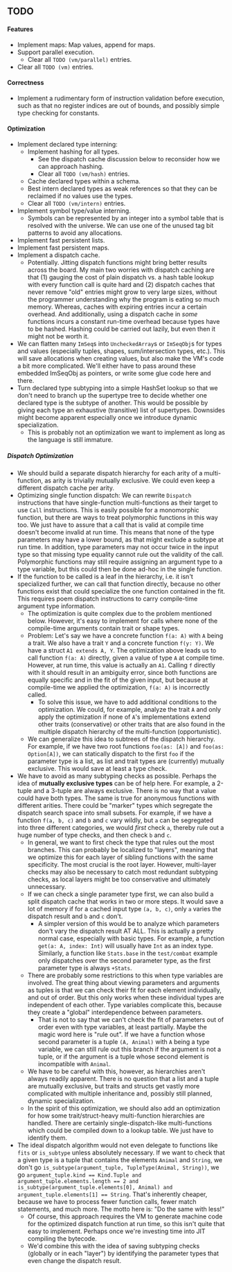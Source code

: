 ## TODO

#### Features

- Implement maps: Map values, append for maps.
- Support parallel execution.
  - Clear all `TODO (vm/parallel)` entries.
- Clear all `TODO (vm)` entries.

#### Correctness

- Implement a rudimentary form of instruction validation before execution, such as that no register indices are out of bounds, and possibly simple type checking for constants.

#### Optimization

- Implement declared type interning:
  - Implement hashing for all types.
    - See the dispatch cache discussion below to reconsider how we can approach hashing.
    - Clear all `TODO (vm/hash)` entries.
  - Cache declared types within a schema.
  - Best intern declared types as weak references so that they can be reclaimed if no values use the types.
  - Clear all `TODO (vm/intern)` entries.
- Implement symbol type/value interning.
  - Symbols can be represented by an integer into a symbol table that is resolved with the universe. We can use one of the unused tag bit patterns to avoid any allocations.
- Implement fast persistent lists.
- Implement fast persistent maps.
- Implement a dispatch cache.
  - Potentially. Jitting dispatch functions might bring better results across the board. My main two worries with dispatch caching are that (1) gauging the cost of plain dispatch vs. a hash table lookup with every function call is quite hard and (2) dispatch caches that never remove "old" entries might grow to very large sizes, without the programmer understanding why the program is eating so much memory. Whereas, caches with expiring entries incur a certain overhead. And additionally, using a dispatch cache in *some* functions incurs a constant run-time overhead because types have to be hashed. Hashing could be carried out lazily, but even then it might not be worth it.
- We can flatten many `ImSeq`s into `UncheckedArray`s or `ImSeqObj`s for types and values (especially tuples, shapes, sum/intersection types, etc.). This will save allocations when creating values, but also make the VM's code a bit more complicated. We'll either have to pass around these embedded ImSeqObj as pointers, or write some glue code here and there.
- Turn declared type subtyping into a simple HashSet lookup so that we don't need to branch up the supertype tree to decide whether one declared type is the subtype of another. This would be possible by giving each type an exhaustive (transitive) list of supertypes. Downsides might become apparent especially once we introduce dynamic specialization.
  - This is probably not an optimization we want to implement as long as the language is still immature.

##### Dispatch Optimization

- We should build a separate dispatch hierarchy for each arity of a multi-function, as arity is trivially mutually exclusive. We could even keep a different dispatch cache per arity. 
- Optimizing single function dispatch: We can rewrite `Dispatch` instructions that have single-function multi-functions as their target to use `Call` instructions. This is easily possible for a monomorphic function, but there are ways to treat polymorphic functions in this way too. We just have to assure that a call that is valid at compile time doesn't become invalid at run time. This means that none of the type parameters may have a lower bound, as that might exclude a subtype at run time. In addition, type parameters may not occur twice in the input type so that missing type equality cannot rule out the validity of the call. Polymorphic functions may still require assigning an argument type to a type variable, but this could then be done ad-hoc in the single function.
- If the function to be called is a leaf in the hierarchy, i.e. it isn't specialized further, we can call that function directly, because no other functions exist that could specialize the one function contained in the fit. This requires poem dispatch instructions to carry compile-time argument type information. 
  - The optimization is quite complex due to the problem mentioned below. However, it's easy to implement for calls where none of the compile-time arguments contain trait or shape types.
  - Problem: Let's say we have a concrete function `f(a: A)` with `A` being a trait. We also have a trait `Y` and a concrete function `f(y: Y)`. We have a struct `A1 extends A, Y`. The optimization above leads us to call function `f(a: A)` directly, given a value of type `A` at compile time. However, at run time, this value is actually an `A1`. Calling `f` directly with it should result in an ambiguity error, since both functions are equally specific and in the fit of the given input, but because at compile-time we applied the optimization, `f(a: A)` is incorrectly called.
    - To solve this issue, we have to add additional conditions to the optimization. We could, for example, analyze the trait `A` and only apply the optimization if none of `A`'s implementations extend other traits (conservative) or other traits that are also found in the multiple dispatch hierarchy of the multi-function (opportunistic).
  - We can generalize this idea to subtrees of the dispatch hierarchy. For example, if we have two root functions `foo(as: [A])` and `foo(as: Option[A])`, we can statically dispatch to the first `foo` if the parameter type is a list, as list and trait types are (currently) mutually exclusive. This would save at least a type check.
- We have to avoid as many subtyping checks as possible. Perhaps the idea of **mutually exclusive types** can be of help here. For example, a 2-tuple and a 3-tuple are always exclusive. There is no way that a value could have both types. The same is true for anonymous functions with different arities. There could be "marker" types which segregate the dispatch search space into small subsets. For example, if we have a function `f(a, b, c)` and `b` and `c` vary wildly, but `a` can be segregated into three different categories, we would *first* check `a`, thereby rule out a huge number of type checks, and then check `b` and `c`.
  - In general, we want to first check the type that rules out the most branches. This can probably be localized to "layers", meaning that we optimize this for each layer of sibling functions with the same specificity. The most crucial is the root layer. However, multi-layer checks may also be necessary to catch most redundant subtyping checks, as local layers might be too conservative and ultimately unnecessary.
  - If we can check a single parameter type first, we can also build a split dispatch cache that works in two or more steps. It would save a lot of memory if for a cached input type `(a, b, c)`, only `a` varies the dispatch result and `b` and `c` don't.
    - A simpler version of this would be to analyze which parameters don't vary the dispatch result AT ALL. This is actually a pretty normal case, especially with basic types. For example, a function `get(a: A, index: Int)` will usually have `Int` as an index type. Similarly, a function like `Stats.base` in the `test/combat` example only dispatches over the second parameter type, as the first parameter type is always `+Stats`.
  - There are probably some restrictions to this when type variables are involved. The great thing about viewing parameters and arguments as tuples is that we can check their fit for each element individually, and out of order. But this only works when these individual types are independent of each other. Type variables complicate this, because they create a "global" interdependence between parameters.
    - That is not to say that we can't check the fit of parameters out of order even with type variables, at least partially. Maybe the magic word here is "rule out". If we have a function whose second parameter is a tuple `(A, Animal)` with `A` being a type variable, we can still rule out this branch if the argument is not a tuple, or if the argument is a tuple whose second element is incompatible with `Animal`.
  - We have to be careful with this, however, as hierarchies aren't always readily apparent. There is no question that a list and a tuple are mutually exclusive, but traits and structs get vastly more complicated with multiple inheritance and, possibly still planned, dynamic specialization.
  - In the spirit of this optimization, we should also add an optimization for how some trait/struct-heavy multi-function hierarchies are handled. There are certainly single-dispatch-like multi-functions which could be compiled down to a lookup table. We just have to identify them.
- The ideal dispatch algorithm would not even delegate to functions like `fits` or `is_subtype` unless absolutely necessary. If we want to check that a given type is a tuple that contains the elements `Animal` and `String`, we don't go `is_subtype(argument_tuple, TupleType(Animal, String))`, we go `argument_tuple.kind == Kind.Tuple and argument_tuple.elements.length == 2 and is_subtype(argument_tuple.elements[0], Animal) and argument_tuple.elements[1] == String`. That's inherently cheaper, because we have to process fewer function calls, fewer match statements, and much more. The motto here is: "Do the same with less!"
  - Of course, this approach requires the VM to generate machine code for the optimized dispatch function at run time, so this isn't quite that easy to implement. Perhaps once we're investing time into JIT compiling the bytecode.
  - We'd combine this with the idea of saving subtyping checks (globally or in each "layer") by identifying the parameter types that even change the dispatch result.
